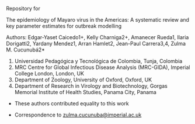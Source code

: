 Repository for 

The epidemiology of Mayaro virus in the Americas: A systematic review and key parameter estimates for outbreak modelling

Authors:
Edgar-Yaset Caicedo1+, Kelly Charniga2+, Amanecer Rueda1, Ilaria Dorigatti2, Yardany Mendez1, Arran Hamlet2, Jean-Paul Carrera3,4, Zulma M. Cucunubá2*

1. Universidad Pedagógica y Tecnológica de Colombia, Tunja, Colombia
2. MRC Centre for Global Infectious Disease Analysis (MRC-GIDA), Imperial College London, London, UK
3. Department of Zoology, University of Oxford, Oxford, UK
4. Department of Research in Virology and Biotechnology, Gorgas Memorial Institute of Health Studies, Panama City, Panama

+ These authors contributed equality to this work

* Correspondence to zulma.cucunuba@imperial.ac.uk
